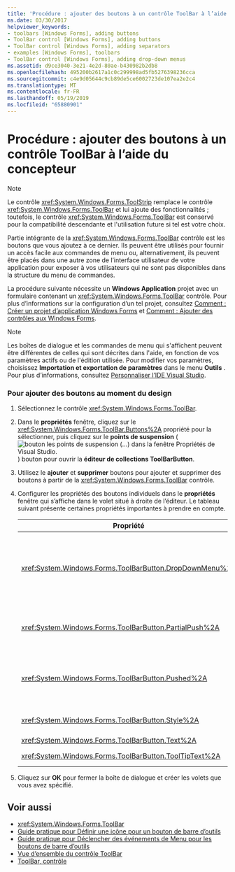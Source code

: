 ```yaml
---
title: 'Procédure : ajouter des boutons à un contrôle ToolBar à l’aide du concepteur'
ms.date: 03/30/2017
helpviewer_keywords:
- toolbars [Windows Forms], adding buttons
- ToolBar control [Windows Forms], adding buttons
- ToolBar control [Windows Forms], adding separators
- examples [Windows Forms], toolbars
- ToolBar control [Windows Forms], adding drop-down menus
ms.assetid: d9ce3040-3e21-4e2d-80ae-b430982b2db8
ms.openlocfilehash: 495200b2617a1c0c299998ad5fb5276398236cca
ms.sourcegitcommit: c4e9d05644c9cb89de5ce6002723de107ea2e2c4
ms.translationtype: MT
ms.contentlocale: fr-FR
ms.lasthandoff: 05/19/2019
ms.locfileid: "65880901"
---
```

# <a name="how-to-add-buttons-to-a-toolbar-control-using-the-designer"></a>Procédure : ajouter des boutons à un contrôle ToolBar à l’aide du concepteur
> [!NOTE]
>  Le contrôle <xref:System.Windows.Forms.ToolStrip> remplace le contrôle <xref:System.Windows.Forms.ToolBar> et lui ajoute des fonctionnalités ; toutefois, le contrôle <xref:System.Windows.Forms.ToolBar> est conservé pour la compatibilité descendante et l'utilisation future si tel est votre choix.  
  
 Partie intégrante de la <xref:System.Windows.Forms.ToolBar> contrôle est les boutons que vous ajoutez à ce dernier. Ils peuvent être utilisés pour fournir un accès facile aux commandes de menu ou, alternativement, ils peuvent être placés dans une autre zone de l’interface utilisateur de votre application pour exposer à vos utilisateurs qui ne sont pas disponibles dans la structure du menu de commandes.  
  
 La procédure suivante nécessite un **Windows Application** projet avec un formulaire contenant un <xref:System.Windows.Forms.ToolBar> contrôle. Pour plus d’informations sur la configuration d’un tel projet, consultez [Comment : Créer un projet d’application Windows Forms](/visualstudio/ide/step-1-create-a-windows-forms-application-project) et [Comment : Ajouter des contrôles aux Windows Forms](how-to-add-controls-to-windows-forms.md).  
  
> [!NOTE]
>  Les boîtes de dialogue et les commandes de menu qui s'affichent peuvent être différentes de celles qui sont décrites dans l'aide, en fonction de vos paramètres actifs ou de l'édition utilisée. Pour modifier vos paramètres, choisissez **Importation et exportation de paramètres** dans le menu **Outils** . Pour plus d’informations, consultez [Personnaliser l’IDE Visual Studio](/visualstudio/ide/personalizing-the-visual-studio-ide).  
  
### <a name="to-add-buttons-at-design-time"></a>Pour ajouter des boutons au moment du design  
  
1. Sélectionnez le contrôle <xref:System.Windows.Forms.ToolBar>.  
  
2.  Dans le **propriétés** fenêtre, cliquez sur le <xref:System.Windows.Forms.ToolBar.Buttons%2A> propriété pour la sélectionner, puis cliquez sur le **points de suspension** (![bouton les points de suspension (...) dans la fenêtre Propriétés de Visual Studio.](./media/visual-studio-ellipsis-button.png)) bouton pour ouvrir la **éditeur de collections ToolBarButton**.  
  
3. Utilisez le **ajouter** et **supprimer** boutons pour ajouter et supprimer des boutons à partir de la <xref:System.Windows.Forms.ToolBar> contrôle.  
  
4. Configurer les propriétés des boutons individuels dans le **propriétés** fenêtre qui s’affiche dans le volet situé à droite de l’éditeur. Le tableau suivant présente certaines propriétés importantes à prendre en compte.  
  
    |Propriété|Description|  
    |--------------|-----------------|  
    |<xref:System.Windows.Forms.ToolBarButton.DropDownMenu%2A>|Définit le menu à afficher dans le bouton de barre d’outils de la liste déroulante. Le bouton de barre d’outils <xref:System.Windows.Forms.ToolBarButton.Style%2A> propriété doit être définie sur <xref:System.Windows.Forms.ToolBarButtonStyle.DropDownButton>. Cette propriété accepte une instance de la <xref:System.Windows.Forms.ContextMenu> classe en tant que référence.|  
    |<xref:System.Windows.Forms.ToolBarButton.PartialPush%2A>|Définit si un bouton de barre d’outils de style bascule c’est le cas. Le bouton de barre d’outils <xref:System.Windows.Forms.ToolBarButton.Style%2A> propriété doit être définie sur <xref:System.Windows.Forms.ToolBarButtonStyle.ToggleButton>.|  
    |<xref:System.Windows.Forms.ToolBarButton.Pushed%2A>|Définit si un bouton bascule de la barre d’outils est actuellement enfoncé. Le bouton de barre d’outils <xref:System.Windows.Forms.ToolBarButton.Style%2A> propriété doit être définie sur <xref:System.Windows.Forms.ToolBarButtonStyle.ToggleButton> ou <xref:System.Windows.Forms.ToolBarButtonStyle.PushButton>.|  
    |<xref:System.Windows.Forms.ToolBarButton.Style%2A>|Définit le style du bouton de barre d’outils. Doit être une des valeurs dans le <xref:System.Windows.Forms.ToolBarButtonStyle> énumération.|  
    |<xref:System.Windows.Forms.ToolBarButton.Text%2A>|La chaîne de texte affichée par le bouton.|  
    |<xref:System.Windows.Forms.ToolBarButton.ToolTipText%2A>|Le texte qui apparaît sous la forme d’une info-bulle pour le bouton.|  
  
5. Cliquez sur **OK** pour fermer la boîte de dialogue et créer les volets que vous avez spécifié.  
  
## <a name="see-also"></a>Voir aussi

- <xref:System.Windows.Forms.ToolBar>
- [Guide pratique pour Définir une icône pour un bouton de barre d’outils](how-to-define-an-icon-for-a-toolbar-button.md)
- [Guide pratique pour Déclencher des événements de Menu pour les boutons de barre d’outils](how-to-trigger-menu-events-for-toolbar-buttons.md)
- [Vue d’ensemble du contrôle ToolBar](toolbar-control-overview-windows-forms.md)
- [ToolBar, contrôle](toolbar-control-windows-forms.md)
